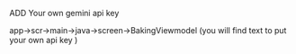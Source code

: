 ADD Your own gemini api key 

app->scr->main->java->screen->BakingViewmodel
(you will find text to put your own api key )
